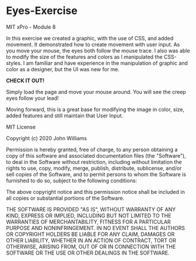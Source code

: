 # Eyes-Exercise
MIT xPro - Module 8

In this exercise we created a graphic, with the use of CSS, and added movement.  It demonstrated how to create movement with user input.  As you move your mouse, the eyes both follow the mouse trace.  I also was able to modify the size of the features and colors as I manipulated the CSS-styles.  I am familiar and have experience in the manipulation of graphic and color as a designer, but the UI was new for me. 

**CHECK IT OUT!**

Simply load the page and move your mouse around.  You will see the creep eyes follow your lead!

Moving forward, this is a great base for modifying the image in color, size, added features and still maintain that User Input.



MIT License

Copyright (c) 2020 John Williams

Permission is hereby granted, free of charge, to any person obtaining a copy of this software and associated documentation files (the "Software"), to deal in the Software without restriction, including without limitation the rights to use, copy, modify, merge, publish, distribute, sublicense, and/or sell copies of the Software, and to permit persons to whom the Software is furnished to do so, subject to the following conditions:

The above copyright notice and this permission notice shall be included in all copies or substantial portions of the Software.

THE SOFTWARE IS PROVIDED "AS IS", WITHOUT WARRANTY OF ANY KIND, EXPRESS OR IMPLIED, INCLUDING BUT NOT LIMITED TO THE WARRANTIES OF MERCHANTABILITY, FITNESS FOR A PARTICULAR PURPOSE AND NONINFRINGEMENT. IN NO EVENT SHALL THE AUTHORS OR COPYRIGHT HOLDERS BE LIABLE FOR ANY CLAIM, DAMAGES OR OTHER LIABILITY, WHETHER IN AN ACTION OF CONTRACT, TORT OR OTHERWISE, ARISING FROM, OUT OF OR IN CONNECTION WITH THE SOFTWARE OR THE USE OR OTHER DEALINGS IN THE SOFTWARE.
